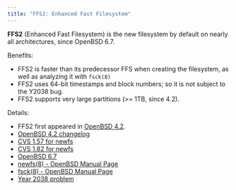 ```yaml
---
title: "FFS2: Enhanced Fast Filesystem"
---
```


**FFS2** (Enhanced Fast Filesystem) is the new filesystem by default on nearly all architectures, since OpenBSD 6.7.

Benefits: 

* FFS2 is faster than its predecessor FFS when creating the filesystem, 
	as well as analyzing it with `fsck(8)`
* FFS2 uses 64-bit timestamps and block numbers; so it is not subject to 
	the Y2038 bug.
* FFS2 supports very large partitions (>= 1TB, since 4.2).

Details:
* FFS2 first appeared in [OpenBSD 4.2](https://www.openbsd.org/42.html).
* [OpenBSD 4.2 changelog](https://www.openbsd.org/plus42.html)
* [CVS 1.57 for newfs](https://cvsweb.openbsd.org/src/sbin/newfs/newfs.c?rev=1.57&content-type=text/x-cvsweb-markup)
* [CVS 1.82 for newfs](https://cvsweb.openbsd.org/src/sbin/newfs/newfs.c?rev=1.82&content-type=text/x-cvsweb-markup)
* [OpenBSD 6.7](https://www.openbsd.org/67.html)
* [newfs(8) - OpenBSD Manual Page](https://man.openbsd.org/newfs.8)
* [fsck(8)  - OpenBSD Manual Page](https://man.openbsd.org/fsck.8)
* [Year 2038 problem](https://en.wikipedia.org/wiki/Year_2038_problem)
